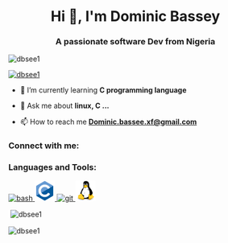 <h1 align="center">Hi 👋, I'm Dominic Bassey</h1>
<h3 align="center">A passionate software Dev from Nigeria</h3>

<p align="left"> <img src="https://komarev.com/ghpvc/?username=dbsee1&label=Profile%20views&color=0e75b6&style=flat" alt="dbsee1" /> </p>

<p align="left"> <a href="https://github.com/ryo-ma/github-profile-trophy"><img src="https://github-profile-trophy.vercel.app/?username=dbsee1" alt="dbsee1" /></a> </p>

- 🌱 I’m currently learning **C programming language**

- 💬 Ask me about **linux, C ...**

- 📫 How to reach me **Dominic.bassee.xf@gmail.com**

<h3 align="left">Connect with me:</h3>
<p align="left">
</p>

<h3 align="left">Languages and Tools:</h3>
<p align="left"> <a href="https://www.gnu.org/software/bash/" target="_blank" rel="noreferrer"> <img src="https://www.vectorlogo.zone/logos/gnu_bash/gnu_bash-icon.svg" alt="bash" width="40" height="40"/> </a> <a href="https://www.cprogramming.com/" target="_blank" rel="noreferrer"> <img src="https://raw.githubusercontent.com/devicons/devicon/master/icons/c/c-original.svg" alt="c" width="40" height="40"/> </a> <a href="https://git-scm.com/" target="_blank" rel="noreferrer"> <img src="https://www.vectorlogo.zone/logos/git-scm/git-scm-icon.svg" alt="git" width="40" height="40"/> </a> <a href="https://www.linux.org/" target="_blank" rel="noreferrer"> <img src="https://raw.githubusercontent.com/devicons/devicon/master/icons/linux/linux-original.svg" alt="linux" width="40" height="40"/> </a> </p>

<p>&nbsp;<img align="center" src="https://github-readme-stats.vercel.app/api?username=dbsee1&show_icons=true&locale=en" alt="dbsee1" /></p>

<p><img align="center" src="https://github-readme-streak-stats.herokuapp.com/?user=dbsee1&" alt="dbsee1" /></p>
